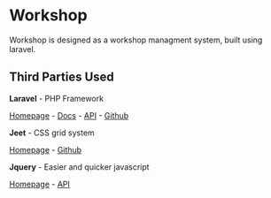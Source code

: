 # Workshop
Workshop is designed as a workshop managment system, built using laravel.

## Third Parties Used
**Laravel** - PHP Framework

[Homepage](http://laravel.com/) - [Docs](http://laravel.com/docs) - [API](http://laravel.com/api/4.1/) - [Github](https://github.com/laravel/laravel)

**Jeet** - CSS grid system

[Homepage](http://jeet.gs/) - [Github](https://github.com/mojotech/jeet)

**Jquery** - Easier and quicker javascript

[Homepage](http://jquery.com/) - [API](http://api.jquery.com/)